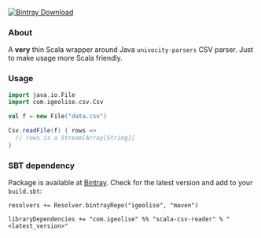 [![Bintray Download](https://api.bintray.com/packages/igeolise/maven/scala-csv-reader/images/download.svg) ](https://bintray.com/igeolise/maven/scala-csv-reader/_latestVersion)

### About ###

A **very** thin Scala wrapper around Java `univocity-parsers` CSV parser.
Just to make usage more Scala friendly.

### Usage ###

```scala
import java.io.File
import com.igeolise.csv.Csv

val f = new File("data.csv")

Csv.readFile(f) { rows =>
  // rows is a Stream[Array[String]]
}
```

### SBT dependency ###
Package is available at [Bintray](https://bintray.com/igeolise/maven/scala-csv-reader).
Check for the latest version and add to your `build.sbt`:

```
resolvers += Resolver.bintrayRepo("igeolise", "maven")

libraryDependencies += "com.igeolise" %% "scala-csv-reader" % "<latest_version>"
```
